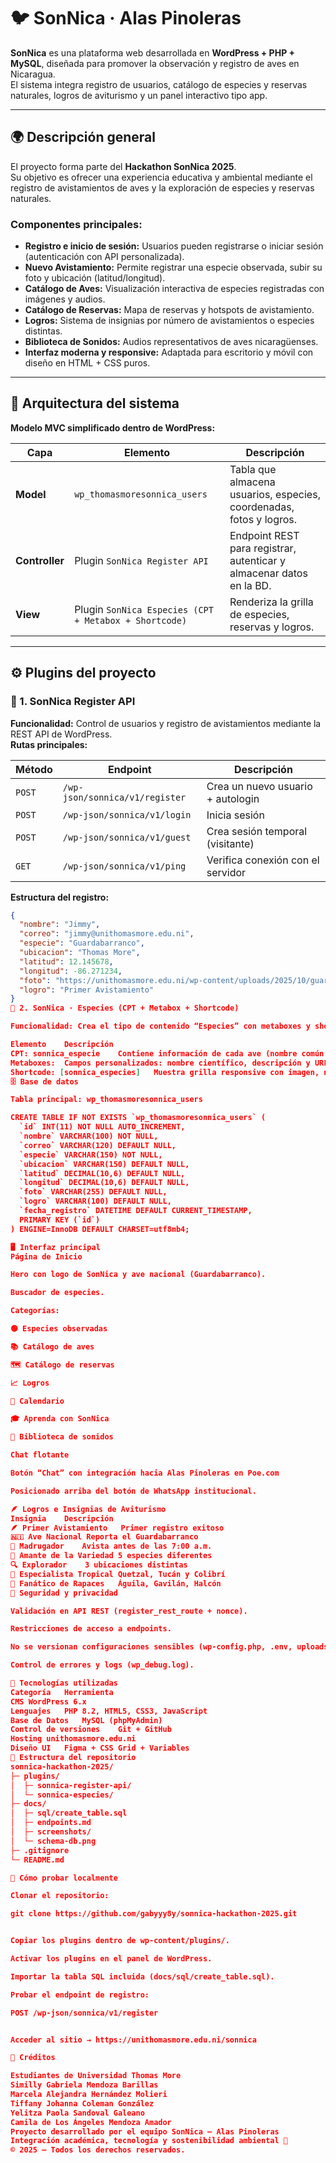 # 🐦 SonNica · Alas Pinoleras

**SonNica** es una plataforma web desarrollada en **WordPress + PHP + MySQL**, diseñada para promover la observación y registro de aves en Nicaragua.  
El sistema integra registro de usuarios, catálogo de especies y reservas naturales, logros de aviturismo y un panel interactivo tipo app.

---

## 🌍 Descripción general

El proyecto forma parte del **Hackathon SonNica 2025**.  
Su objetivo es ofrecer una experiencia educativa y ambiental mediante el registro de avistamientos de aves y la exploración de especies y reservas naturales.

### Componentes principales:
- **Registro e inicio de sesión:** Usuarios pueden registrarse o iniciar sesión (autenticación con API personalizada).
- **Nuevo Avistamiento:** Permite registrar una especie observada, subir su foto y ubicación (latitud/longitud).
- **Catálogo de Aves:** Visualización interactiva de especies registradas con imágenes y audios.
- **Catálogo de Reservas:** Mapa de reservas y hotspots de avistamiento.
- **Logros:** Sistema de insignias por número de avistamientos o especies distintas.
- **Biblioteca de Sonidos:** Audios representativos de aves nicaragüenses.
- **Interfaz moderna y responsive:** Adaptada para escritorio y móvil con diseño en HTML + CSS puros.

---

## 🧩 Arquitectura del sistema

**Modelo MVC simplificado dentro de WordPress:**

| Capa | Elemento | Descripción |
|------|-----------|-------------|
| **Model** | `wp_thomasmoresonnica_users` | Tabla que almacena usuarios, especies, coordenadas, fotos y logros. |
| **Controller** | Plugin `SonNica Register API` | Endpoint REST para registrar, autenticar y almacenar datos en la BD. |
| **View** | Plugin `SonNica Especies (CPT + Metabox + Shortcode)` | Renderiza la grilla de especies, reservas y logros. |

---

## ⚙️ Plugins del proyecto

### 🔹 1. SonNica Register API
**Funcionalidad:** Control de usuarios y registro de avistamientos mediante la REST API de WordPress.  
**Rutas principales:**

| Método | Endpoint | Descripción |
|---------|-----------|-------------|
| `POST` | `/wp-json/sonnica/v1/register` | Crea un nuevo usuario + autologin |
| `POST` | `/wp-json/sonnica/v1/login` | Inicia sesión |
| `POST` | `/wp-json/sonnica/v1/guest` | Crea sesión temporal (visitante) |
| `GET`  | `/wp-json/sonnica/v1/ping` | Verifica conexión con el servidor |

**Estructura del registro:**
```json
{
  "nombre": "Jimmy",
  "correo": "jimmy@unithomasmore.edu.ni",
  "especie": "Guardabarranco",
  "ubicacion": "Thomas More",
  "latitud": 12.145678,
  "longitud": -86.271234,
  "foto": "https://unithomasmore.edu.ni/wp-content/uploads/2025/10/guardabarranco.jpg",
  "logro": "Primer Avistamiento"
}
🔹 2. SonNica · Especies (CPT + Metabox + Shortcode)

Funcionalidad: Crea el tipo de contenido “Especies” con metaboxes y shortcode para mostrarlo en el sitio.

Elemento	Descripción
CPT: sonnica_especie	Contiene información de cada ave (nombre común y científico).
Metaboxes:	Campos personalizados: nombre científico, descripción y URL del sonido.
Shortcode: [sonnica_especies]	Muestra grilla responsive con imagen, nombre y audio de cada especie.
🗄️ Base de datos

Tabla principal: wp_thomasmoresonnica_users

CREATE TABLE IF NOT EXISTS `wp_thomasmoresonnica_users` (
  `id` INT(11) NOT NULL AUTO_INCREMENT,
  `nombre` VARCHAR(100) NOT NULL,
  `correo` VARCHAR(120) DEFAULT NULL,
  `especie` VARCHAR(150) NOT NULL,
  `ubicacion` VARCHAR(150) DEFAULT NULL,
  `latitud` DECIMAL(10,6) DEFAULT NULL,
  `longitud` DECIMAL(10,6) DEFAULT NULL,
  `foto` VARCHAR(255) DEFAULT NULL,
  `logro` VARCHAR(100) DEFAULT NULL,
  `fecha_registro` DATETIME DEFAULT CURRENT_TIMESTAMP,
  PRIMARY KEY (`id`)
) ENGINE=InnoDB DEFAULT CHARSET=utf8mb4;

🖥️ Interfaz principal
Página de Inicio

Hero con logo de SonNica y ave nacional (Guardabarranco).

Buscador de especies.

Categorías:

🟢 Especies observadas

📚 Catálogo de aves

🗺️ Catálogo de reservas

📈 Logros

📅 Calendario

🎓 Aprenda con SonNica

🎵 Biblioteca de sonidos

Chat flotante

Botón “Chat” con integración hacia Alas Pinoleras en Poe.com

Posicionado arriba del botón de WhatsApp institucional.

🪶 Logros e Insignias de Aviturismo
Insignia	Descripción
🪶 Primer Avistamiento	Primer registro exitoso
🇳🇮 Ave Nacional	Reporta el Guardabarranco
🌄 Madrugador	Avista antes de las 7:00 a.m.
🦜 Amante de la Variedad	5 especies diferentes
🔍 Explorador	3 ubicaciones distintas
🌴 Especialista Tropical	Quetzal, Tucán y Colibrí
🦅 Fanático de Rapaces	Águila, Gavilán, Halcón
🔐 Seguridad y privacidad

Validación en API REST (register_rest_route + nonce).

Restricciones de acceso a endpoints.

No se versionan configuraciones sensibles (wp-config.php, .env, uploads/).

Control de errores y logs (wp_debug.log).

🧠 Tecnologías utilizadas
Categoría	Herramienta
CMS	WordPress 6.x
Lenguajes	PHP 8.2, HTML5, CSS3, JavaScript
Base de Datos	MySQL (phpMyAdmin)
Control de versiones	Git + GitHub
Hosting	unithomasmore.edu.ni
Diseño UI	Figma + CSS Grid + Variables
📂 Estructura del repositorio
sonnica-hackathon-2025/
├─ plugins/
│  ├─ sonnica-register-api/
│  └─ sonnica-especies/
├─ docs/
│  ├─ sql/create_table.sql
│  ├─ endpoints.md
│  ├─ screenshots/
│  └─ schema-db.png
├─ .gitignore
└─ README.md

🚀 Cómo probar localmente

Clonar el repositorio:

git clone https://github.com/gabyyy8y/sonnica-hackathon-2025.git


Copiar los plugins dentro de wp-content/plugins/.

Activar los plugins en el panel de WordPress.

Importar la tabla SQL incluida (docs/sql/create_table.sql).

Probar el endpoint de registro:

POST /wp-json/sonnica/v1/register


Acceder al sitio → https://unithomasmore.edu.ni/sonnica

🧭 Créditos

Estudiantes de Universidad Thomas More
Similly Gabriela Mendoza Barillas
Marcela Alejandra Hernández Molieri 
Tiffany Johanna Coleman González 
Yelitza Paola Sandoval Galeano
Camila de Los Ángeles Mendoza Amador
Proyecto desarrollado por el equipo SonNica – Alas Pinoleras
Integración académica, tecnología y sostenibilidad ambiental 🌱
© 2025 — Todos los derechos reservados.


